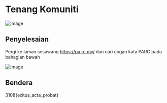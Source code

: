 # Tenang Komuniti
![image](https://github.com/6D756E6972/3108CTF/assets/129729880/20bcd8ab-4f2d-401c-8531-87a4516be358)

## Penyelesaian
Pergi ke laman sesawang https://pa.rc.my/ dan cari cogan kata PARC pada bahagian bawah

![image](https://github.com/6D756E6972/3108CTF/assets/129729880/fa12e3e7-8b0b-4d7c-a57a-896bdb4b745f)

## Bendera
3108{exitus_acta_probat}
